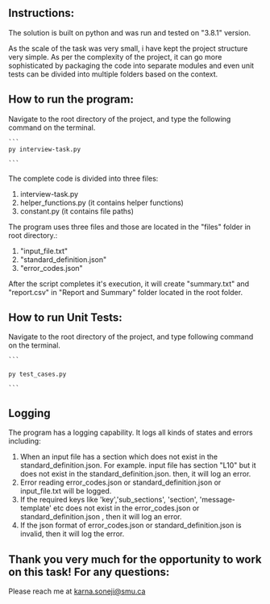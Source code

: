 
## Instructions:

The solution is built on python and was run and tested on "3.8.1" version.

As the scale of the task was very small, i have kept the project structure very simple. As per the complexity of the project, it can go more sophisticated by packaging the code into separate modules and even unit tests can be divided into multiple folders based on the context.


## How to run the program:

Navigate to the root directory of the project, and type the following command on the terminal.

	```
	py interview-task.py
	
	```

The complete code is divided into three files:

1. interview-task.py
2. helper_functions.py (it contains helper functions)
3. constant.py (it contains file paths)


The program uses three files and those are located in the "files" folder in root directory.:

1. "input_file.txt" 
2. "standard_definition.json" 
3. "error_codes.json" 

After the script completes it's execution, it will create "summary.txt" and "report.csv" in "Report and Summary" folder located in the root folder.

## How to run Unit Tests: 

Navigate to the root directory of the project, and type following command on the terminal.

	```
	
	py test_cases.py
	
	```

## Logging

The program has a logging capability. It logs all kinds of states and errors including:

1. When an input file has a section which does not exist in the standard_definition.json. For example. input file has section "L10" but it does not exist in the standard_definition.json. then, it will log an error.
2. Error reading error_codes.json or standard_definition.json or input_file.txt will be logged.
3. If the required keys like 'key','sub_sections', 'section', 'message-template' etc does not exist in the error_codes.json or standard_definition.json , then it will log an error.
4. If the json format of error_codes.json or standard_definition.json is invalid, then it will log the error.

	
## Thank you very much for the opportunity to work on this task! For any questions:

Please reach me at karna.soneji@smu.ca